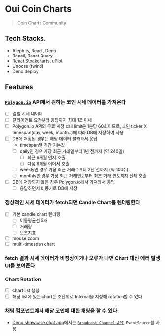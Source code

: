 # Oui Coin Charts

> Coin Charts Community

## Tech Stacks.

- Aleph.js, React, Deno
- Recoil, React Query
- [React Stockcharts](http://rrag.github.io/react-stockcharts/), [uPlot](https://github.com/leeoniya/uPlot)
- Unocss (twind)
- Deno deploy

## Features

### [`Polygon.io`](https://polygon.io) API에서 원하는 코인 시세 데이터를 가져온다

- [ ] 일별 시세 데이터
- [ ] 클라이언트 요청부터 응답까지 최대 1초 이내
- [ ] Polygon.io API의 무료 계정 call limit은 1분당 60회이므로, 코인 ticker X timespan(day, week, month..)에 따라 DB에 저장하여 사용
- [ ] DB에 저장된 경우는 해당 데이터 불러와서 응답
  - timespan별 기간 기본값
  - [ ] daily인 경우 가장 최근 거래일부터 1년 전까지 (약 240일)
    - [ ] 최근 6개월 먼저 호출
    - [ ] 다음 6개월 이어서 호출
  - [ ] weekly인 경우 가장 최근 거래주부터 2년 전까지 (약 100주)
  - [ ] monthly인 경우 가장 최근 거래연도부터 최초 거래 연도까지 전체 호출
- [ ] DB에 저장되지 않은 경우 Polygon.io에서 가져와서 응답
  - [ ] 응답하면서 비동기로 DB에 저장

### 정상적인 시세 데이터가 fetch되면 Candle Chart를 렌더링한다

- [ ] 기본 candle chart 렌더링
  - [ ] 이동평균선 5개
  - [ ] 거래량
  - [ ] 보조지표
- [ ] mouse zoom
- [ ] multi-timespan chart

### fetch 결과 시세 데이터가 비정상이거나 오류가 나면 Chart 대신 에러 발생 UI를 보여준다

### Chart Rotation

- [ ] chart list 생성
- [ ] 해당 list에 있는 chart는 초단위로 Interval을 지정해 rotation할 수 있다

### 채팅 컴포넌트에서 해당 코인에 대한 채팅을 할 수 있다

- [Deno showcase chat app](https://github.com/denoland/showcase_chat)에서는 [`Broadcast Channel API`](https://developer.mozilla.org/en-US/docs/Web/API/Broadcast_Channel_API), `EventSource`를 사용
